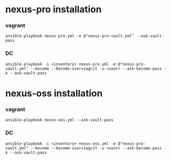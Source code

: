 # nexus-pro installation

### vagrant

    ansible-playbook nexus-pro.yml -e @"nexus-pro-vault.yml" --ask-vault-pass

### DC

    ansible-playbook -i <inventory> nexus-pro.yml -e @"nexus-pro-vault.yml" --become --become-user=iagcit -u <user> --ask-become-pass -k --ask-vault-pass


# nexus-oss installation

### vagrant

    ansible-playbook nexus-oss.yml --ask-vault-pass

### DC

    ansible-playbook -i <inventory> nexus-oss.yml -e @"nexus-pro-vault.yml" --become --become-user=iagcit -u <user> --ask-become-pass -k --ask-vault-pass



